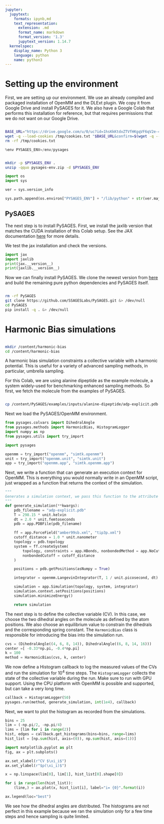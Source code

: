 ```yaml
---
jupyter:
  jupytext:
    formats: ipynb,md
    text_representation:
      extension: .md
      format_name: markdown
      format_version: '1.3'
      jupytext_version: 1.14.7
  kernelspec:
    display_name: Python 3
    language: python
    name: python3
---
```


<!-- #region id="_UgEohXC8n0g" -->

# Setting up the environment

First, we are setting up our environment. We use an already compiled and packaged installation of OpenMM and the DLExt plugin. We copy it from Google Drive and install PySAGES for it. We also have a Google Colab that performs this installation for reference, but that requires permissions that we do not want on our Google Drive.

<!-- #endregion -->

```bash id="nMThqa-DjVcb"

BASE_URL="https://drive.google.com/u/0/uc?id=1hsKkKtdxZTVfHKgqVF6qV2e-4SShmhr7&export=download"
wget -q --load-cookies /tmp/cookies.txt "$BASE_URL&confirm=$(wget -q --save-cookies /tmp/cookies.txt --keep-session-cookies --no-check-certificate $BASE_URL -O- | sed -rn 's/.*confirm=(\w+).*/\1\n/p')" -O pysages-env.zip
rm -rf /tmp/cookies.txt
```

```python colab={"base_uri": "https://localhost:8080/"} id="25H3kl03wzJe" outputId="528d12be-8cc4-42d9-d460-692d46a0e662"
%env PYSAGES_ENV=/env/pysages
```

```bash id="CPkgxfj6w4te"

mkdir -p $PYSAGES_ENV .
unzip -qquo pysages-env.zip -d $PYSAGES_ENV
```

```python id="JMO5fiRTxAWB"
import os
import sys

ver = sys.version_info

sys.path.append(os.environ["PYSAGES_ENV"] + "/lib/python" + str(ver.major) + "." + str(ver.minor) + "/site-packages/")
```

<!-- #region id="lf2KeHt5_eFv" -->

## PySAGES

The next step is to install PySAGES.
First, we install the jaxlib version that matches the CUDA installation of this Colab setup. See the JAX documentation [here](https://github.com/google/jax) for more details.

<!-- #endregion -->

<!-- #region id="mx0IRythaTyG" -->

We test the jax installation and check the versions.

<!-- #endregion -->

```python colab={"base_uri": "https://localhost:8080/"} id="Z4E914qBHbZS" outputId="56c47936-19c1-4de8-fbc7-1cace7282498"
import jax
import jaxlib
print(jax.__version__)
print(jaxlib.__version__)
```

<!-- #region id="vtAmA51IAYxn" -->

Now we can finally install PySAGES. We clone the newest version from [here](https://github.com/SSAGESLabs/PySAGES) and build the remaining pure python dependencies and PySAGES itself.

<!-- #endregion -->

```bash id="xYRGOcFJjEE6"

rm -rf PySAGES
git clone https://github.com/SSAGESLabs/PySAGES.git &> /dev/null
cd PySAGES
pip install -q . &> /dev/null
```

<!-- #region id="h5xD1zfj-J2z" -->

# Harmonic Bias simulations

<!-- #endregion -->

```bash id="OIyRfOU9_cEJ"

mkdir /content/harmonic-bias
cd /content/harmonic-bias
```

<!-- #region id="Uh2y2RXDDZub" -->

A harmonic bias simulation constraints a collective variable with a harmonic potential. This is useful for a variety of advanced sampling methods, in particular, umbrella sampling.

For this Colab, we are using alanine dipeptide as the example molecule, a system widely-used for benchmarking enhanced sampling methods. So first, we fetch the molecule from the examples of PySAGES.

<!-- #endregion -->

```bash id="5fxJMNyE-RdA"

cp /content/PySAGES/examples/inputs/alanine-dipeptide/adp-explicit.pdb ./
```

<!-- #region id="SqaG8YdK__FU" -->

Next we load the PySAGES/OpenMM environment.

<!-- #endregion -->

```python colab={"base_uri": "https://localhost:8080/"} id="P6kPLtGI_-66" outputId="98e496cb-b78d-47bf-8b96-f2af942b10fc"
from pysages.colvars import DihedralAngle
from pysages.methods import HarmonicBias, HistogramLogger
import numpy as np
from pysages.utils import try_import

import pysages

openmm = try_import("openmm", "simtk.openmm")
unit = try_import("openmm.unit", "simtk.unit")
app = try_import("openmm.app", "simtk.openmm.app")
```

<!-- #region id="3TV4h_WEAdSm" -->

Next, we write a function that can generate an execution context for OpenMM. This is everything you would normally write in an OpenMM script, just wrapped as a function that returns the context of the simulation.

<!-- #endregion -->

```python id="GAGw0s_cAcgP"
"""
Generates a simulation context, we pass this function to the attribute `run` of our sampling method.
"""
def generate_simulation(**kwargs):
    pdb_filename = "adp-explicit.pdb"
    T = 298.15 * unit.kelvin
    dt = 2.0 * unit.femtoseconds
    pdb = app.PDBFile(pdb_filename)

    ff = app.ForceField("amber99sb.xml", "tip3p.xml")
    cutoff_distance = 1.0 * unit.nanometer
    topology = pdb.topology
    system = ff.createSystem(
        topology, constraints = app.HBonds, nonbondedMethod = app.NoCutoff,
        nonbondedCutoff = cutoff_distance
    )

    positions = pdb.getPositions(asNumpy = True)

    integrator = openmm.LangevinIntegrator(T, 1 / unit.picosecond, dt)

    simulation = app.Simulation(topology, system, integrator)
    simulation.context.setPositions(positions)
    simulation.minimizeEnergy()

    return simulation
```

<!-- #region id="YtUoUMEdKtH8" -->

The next step is to define the collective variable (CV). In this case, we choose the two dihedral angles on the molecule as defined by the atom positions. We also choose an equilibrium value to constrain the dihedrals and the corresponding spring constant.
The `HarmonicBias` class is responsible for introducing the bias into the simulation run.

<!-- #endregion -->

```python id="zEH5jrRoKszT"
cvs = (DihedralAngle((4, 6, 8, 14)), DihedralAngle((6, 8, 14, 16)))
center =[ -0.33*np.pi, -0.4*np.pi]
k = 100
method = HarmonicBias(cvs, k, center)
```

<!-- #region id="sqKuZo92K9n9" -->

We now define a Histogram callback to log the measured values of the CVs and run the simulation for $10^4$ time steps. The `HistogramLogger` collects the state of the collective variable during the run.
Make sure to run with GPU support. Using the CPU platform with OpenMM is possible and supported, but can take a very long time.

<!-- #endregion -->

```python id="-XKSe3os_-Rg"
callback = HistogramLogger(50)
pysages.run(method, generate_simulation, int(1e4), callback)
```

<!-- #region id="z8V0iX70RF1m" -->

Next, we want to plot the histogram as recorded from the simulations.

<!-- #endregion -->

```python id="Mvq9CWdg_qxl"
bins = 25
lim = (-np.pi/2, -np.pi/4)
lims = [lim for i in range(2)]
hist, edges = callback.get_histograms(bins=bins, range=lims)
hist_list = [np.sum(hist, axis=(0)), np.sum(hist, axis=(1))]
```

```python colab={"base_uri": "https://localhost:8080/", "height": 301} id="mxZVBr2FR5FJ" outputId="2d0d189b-a1b8-400d-92cd-0fbbeaa783e8"
import matplotlib.pyplot as plt
fig, ax = plt.subplots()

ax.set_xlabel(r"CV $\xi_i$")
ax.set_ylabel(r"$p(\xi_i)$")

x = np.linspace(lim[0], lim[1], hist_list[0].shape[0])

for i in range(len(hist_list)):
    (line,) = ax.plot(x, hist_list[i], label="i= {0}".format(i))

ax.legend(loc="best")
```

<!-- #region id="m9JjGXq_ha-6" -->

We see how the dihedral angles are distributed. The histograms are not perfect in this example because we ran the simulation only for a few time steps and hence sampling is quite limited.

<!-- #endregion -->
